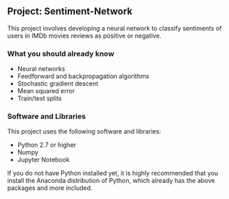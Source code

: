 ## Project: Sentiment-Network
This project involves developing a neural network to classify sentiments of users in IMDb movies reviews as positive or negative.

### What you should already know
* Neural networks
* Feedforward and backpropagation algorithms
* Stochastic gradient descent
* Mean squared error
* Train/test splits

### Software and Libraries
This project uses the following software and libraries:
* Python 2.7 or higher
* Numpy
* Jupyter Notebook

If you do not have Python installed yet, it is highly recommended that you install the Anaconda distribution of Python, which already has the above packages and more included.
